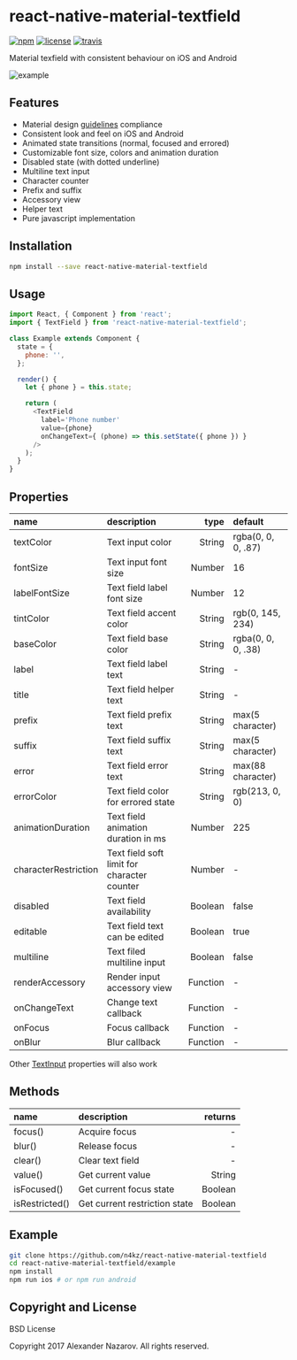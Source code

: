 [npm-badge]: https://img.shields.io/npm/v/react-native-material-textfield.svg?colorB=ff6d00
[npm-url]: https://npmjs.com/package/react-native-material-textfield
[license-badge]: https://img.shields.io/npm/l/react-native-material-textfield.svg?colorB=448aff
[license-url]: https://raw.githubusercontent.com/n4kz/react-native-material-textfield/master/license.txt
[travis-badge]: https://api.travis-ci.org/n4kz/react-native-material-textfield.svg?branch=master
[travis-url]: https://travis-ci.org/n4kz/react-native-material-textfield?branch=master
[example-url]: https://cloud.githubusercontent.com/assets/2055622/24325711/eaa4ff08-11af-11e7-8550-2504c1580979.gif
[rn-textinput]: https://facebook.github.io/react-native/docs/textinput.html#props
[md-textfield]: https://material.io/guidelines/components/text-fields.html

# react-native-material-textfield

[![npm][npm-badge]][npm-url]
[![license][license-badge]][license-url]
[![travis][travis-badge]][travis-url]

Material texfield with consistent behaviour on iOS and Android

![example][example-url]

## Features

* Material design [guidelines][md-textfield] compliance
* Consistent look and feel on iOS and Android
* Animated state transitions (normal, focused and errored)
* Customizable font size, colors and animation duration
* Disabled state (with dotted underline)
* Multiline text input
* Character counter
* Prefix and suffix
* Accessory view
* Helper text
* Pure javascript implementation

## Installation

```bash
npm install --save react-native-material-textfield
```

## Usage

```javascript
import React, { Component } from 'react';
import { TextField } from 'react-native-material-textfield';

class Example extends Component {
  state = {
    phone: '',
  };

  render() {
    let { phone } = this.state;

    return (
      <TextField
        label='Phone number'
        value={phone}
        onChangeText={ (phone) => this.setState({ phone }) }
      />
    );
  }
}
```

## Properties

 name                 | description                                 | type     | default
:-------------------- |:------------------------------------------- | --------:|:------------------
 textColor            | Text input color                            |   String | rgba(0, 0, 0, .87)
 fontSize             | Text input font size                        |   Number | 16
 labelFontSize        | Text field label font size                  |   Number | 12
 tintColor            | Text field accent color                     |   String | rgb(0, 145, 234)
 baseColor            | Text field base color                       |   String | rgba(0, 0, 0, .38)
 label                | Text field label text                       |   String | -
 title                | Text field helper text                      |   String | -
 prefix               | Text field prefix text                      |   String | max(5 character)
 suffix               | Text field suffix text                      |   String | max(5 character)
 error                | Text field error text                       |   String | max(88 character)
 errorColor           | Text field color for errored state          |   String | rgb(213, 0, 0)
 animationDuration    | Text field animation duration in ms         |   Number | 225
 characterRestriction | Text field soft limit for character counter |   Number | -
 disabled             | Text field availability                     |  Boolean | false
 editable             | Text field text can be edited               |  Boolean | true
 multiline            | Text filed multiline input                  |  Boolean | false
 renderAccessory      | Render input accessory view                 | Function | -
 onChangeText         | Change text callback                        | Function | -
 onFocus              | Focus callback                              | Function | -
 onBlur               | Blur callback                               | Function | -

Other [TextInput][rn-textinput] properties will also work

## Methods

 name           | description                   | returns
:-------------- |:----------------------------- | -------:
 focus()        | Acquire focus                 |       -
 blur()         | Release focus                 |       -
 clear()        | Clear text field              |       -
 value()        | Get current value             |  String
 isFocused()    | Get current focus state       | Boolean
 isRestricted() | Get current restriction state | Boolean

## Example

```bash
git clone https://github.com/n4kz/react-native-material-textfield
cd react-native-material-textfield/example
npm install
npm run ios # or npm run android
```

## Copyright and License

BSD License

Copyright 2017 Alexander Nazarov. All rights reserved.
